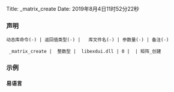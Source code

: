 Title: _matrix_create
Date: 2019年8月4日11时52分22秒

### 声明


```table
动态库命令(-) | 返回值类型(-) |   库文件名(-) | 参数量(-) | 备注(-)

 _matrix_create |  整数型 |  libexdui.dll | 0 |  | 矩阵_创建
```





### 示例
#### 易语言
```c

```